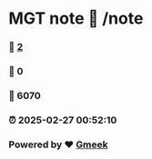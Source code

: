 # MGT note :link: /note 
### :page_facing_up: [2](/note/tag.html) 
### :speech_balloon: 0 
### :hibiscus: 6070 
### :alarm_clock: 2025-02-27 00:52:10 
### Powered by :heart: [Gmeek](https://github.com/Meekdai/Gmeek)

